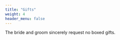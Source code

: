 ```yaml
---
title: "Gifts"
weight: 4
header_menu: false
---
```

The bride and groom sincerely request no boxed gifts.

